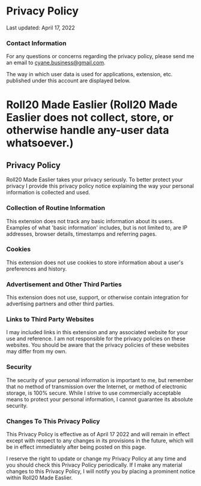 # Privacy Policy

Last updated: April 17, 2022

### Contact Information

For any questions or concerns regarding the privacy policy, please send me an email to cyane.business@gmail.com.

The way in which user data is used for applications, extension, etc. published under this account are displayed below.

# Roll20 Made Easlier (Roll20 Made Easlier does not collect, store, or otherwise handle any-user data whatsoever.)
## Privacy Policy

Roll20 Made Easlier takes your privacy seriously. To better protect your privacy I provide this privacy policy notice explaining the way your personal information is collected and used.


### Collection of Routine Information

This extension does not track any basic information about its users. Examples of what 'basic information' includes, but is not limited to, are IP addresses, browser details, timestamps and referring pages.


### Cookies

This extension does not use cookies to store information about a user's preferences and history.


### Advertisement and Other Third Parties

This extension does not use, support, or otherwise contain integration for advertising partners and other third parties.


### Links to Third Party Websites

I may included links in this extension and any associated website for your use and reference. I am not responsible for the privacy policies on these websites. You should be aware that the privacy policies of these websites may differ from my own.


### Security

The security of your personal information is important to me, but remember that no method of transmission over the Internet, or method of electronic storage, is 100% secure. While I strive to use commercially acceptable means to protect your personal information, I cannot guarantee its absolute security.


### Changes To This Privacy Policy

This Privacy Policy is effective as of April 17 2022 and will remain in effect except with respect to any changes in its provisions in the future, which will be in effect immediately after being posted on this page.

I reserve the right to update or change my Privacy Policy at any time and you should check this Privacy Policy periodically. If I make any material changes to this Privacy Policy, I will notify you by placing a prominent notice within Roll20 Made Easlier.
